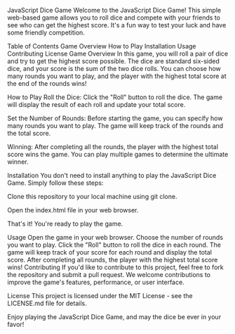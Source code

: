 JavaScript Dice Game
Welcome to the JavaScript Dice Game! This simple web-based game allows you to roll dice and compete with your friends to see who can get the highest score. It's a fun way to test your luck and have some friendly competition.

Table of Contents
Game Overview
How to Play
Installation
Usage
Contributing
License
Game Overview
In this game, you will roll a pair of dice and try to get the highest score possible. The dice are standard six-sided dice, and your score is the sum of the two dice rolls. You can choose how many rounds you want to play, and the player with the highest total score at the end of the rounds wins!

How to Play
Roll the Dice: Click the "Roll" button to roll the dice. The game will display the result of each roll and update your total score.

Set the Number of Rounds: Before starting the game, you can specify how many rounds you want to play. The game will keep track of the rounds and the total score.

Winning: After completing all the rounds, the player with the highest total score wins the game. You can play multiple games to determine the ultimate winner.

Installation
You don't need to install anything to play the JavaScript Dice Game. Simply follow these steps:

Clone this repository to your local machine using git clone.

Open the index.html file in your web browser.

That's it! You're ready to play the game.

Usage
Open the game in your web browser.
Choose the number of rounds you want to play.
Click the "Roll" button to roll the dice in each round.
The game will keep track of your score for each round and display the total score.
After completing all rounds, the player with the highest total score wins!
Contributing
If you'd like to contribute to this project, feel free to fork the repository and submit a pull request. We welcome contributions to improve the game's features, performance, or user interface.

License
This project is licensed under the MIT License - see the LICENSE.md file for details.

Enjoy playing the JavaScript Dice Game, and may the dice be ever in your favor!






